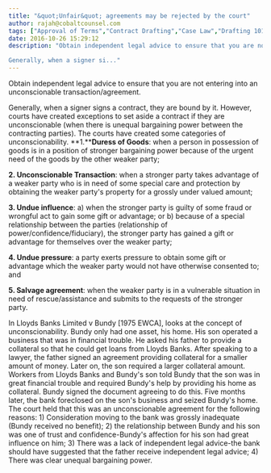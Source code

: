 ```yaml
---
title: "&quot;Unfair&quot; agreements may be rejected by the court"
author: rajah@cobaltcounsel.com
tags: ["Approval of Terms","Contract Drafting","Case Law","Drafting 101","Rajah"]
date: 2016-10-26 15:29:12
description: "Obtain independent legal advice to ensure that you are not entering into an unconscionable transaction/agreement.

Generally, when a signer si..."
---
```


Obtain independent legal advice to ensure that you are not entering into an unconscionable transaction/agreement.

Generally, when a signer signs a contract, they are bound by it. However, courts have created exceptions to set aside a contract if they are unconscionable (when there is unequal bargaining power between the contracting parties). The courts have created some categories of unconscionability.
**1.****Duress of Goods**: when a person in possession of goods is in a position of stronger bargaining power because of the urgent need of the goods by the other weaker party;

**2. Unconscionable Transaction**: when a stronger party takes advantage of a weaker party who is in need of some special care and protection by obtaining the weaker party's property for a grossly under valued amount;

**3. Undue influence**: a) when the stronger party is guilty of some fraud or wrongful act to gain some gift or advantage; or b) because of a special relationship between the parties (relationship of power/confidence/fiduciary), the stronger party has gained a gift or advantage for themselves over the weaker party;

**4. Undue pressure**: a party exerts pressure to obtain some gift or advantage which the weaker party would not have otherwise consented to; and

**5. Salvage agreement**: when the weaker party is in a vulnerable situation in need of rescue/assistance and submits to the requests of the stronger party.

In Lloyds Banks Limited v Bundy [1975 EWCA], looks at the concept of unconscionability. Bundy only had one asset, his home. His son operated a business that was in financial trouble. He asked his father to provide a collateral so that he could get loans from Lloyds Banks. After speaking to a lawyer, the father signed an agreement providing collateral for a smaller amount of money. Later on, the son required a larger collateral amount. Workers from Lloyds Banks and Bundy's son told Bundy that the son was in great financial trouble and required Bundy's help by providing his home as collateral. Bundy signed the document agreeing to do this. Five months later, the bank foreclosed on the son's business and seized Bundy's home. The court held that this was an unconscionable agreement for the following reasons: 1) Consideration moving to the bank was grossly inadequate (Bundy received no benefit); 2) the relationship between Bundy and his son was one of trust and confidence-Bundy's affection for his son had great influence on him; 3) There was a lack of independent legal advice-the bank should have suggested that the father receive independent legal advice; 4) There was clear unequal bargaining power.